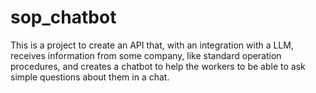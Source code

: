 # sop_chatbot
This is a project to create an API that, with an integration with a LLM, receives information from some company, like standard operation procedures, and creates a chatbot to help the workers to be able to ask simple questions about them in a chat.
